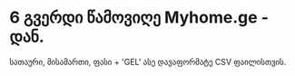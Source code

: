 # 6 გვერდი წამოვიღე Myhome.ge - დან.
სათაური, მისამართი, ფასი + 'GEL' ასე დავაფორმატე CSV ფაილისთვის.
